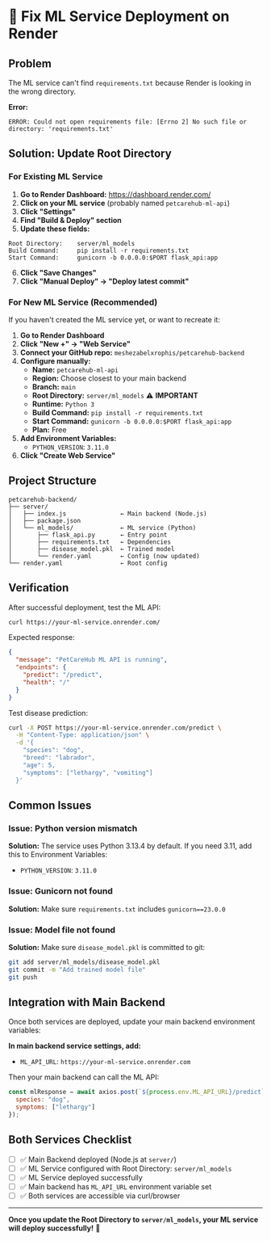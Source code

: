 # 🧠 Fix ML Service Deployment on Render

## Problem
The ML service can't find `requirements.txt` because Render is looking in the wrong directory.

**Error:**
```
ERROR: Could not open requirements file: [Errno 2] No such file or directory: 'requirements.txt'
```

## Solution: Update Root Directory

### For Existing ML Service

1. **Go to Render Dashboard:** https://dashboard.render.com/
2. **Click on your ML service** (probably named `petcarehub-ml-api`)
3. **Click "Settings"**
4. **Find "Build & Deploy" section**
5. **Update these fields:**

```
Root Directory:    server/ml_models
Build Command:     pip install -r requirements.txt
Start Command:     gunicorn -b 0.0.0.0:$PORT flask_api:app
```

6. **Click "Save Changes"**
7. **Click "Manual Deploy" → "Deploy latest commit"**

### For New ML Service (Recommended)

If you haven't created the ML service yet, or want to recreate it:

1. **Go to Render Dashboard**
2. **Click "New +" → "Web Service"**
3. **Connect your GitHub repo:** `meshezabelxrophis/petcarehub-backend`
4. **Configure manually:**
   - **Name:** `petcarehub-ml-api`
   - **Region:** Choose closest to your main backend
   - **Branch:** `main`
   - **Root Directory:** `server/ml_models` ⚠️ **IMPORTANT**
   - **Runtime:** `Python 3`
   - **Build Command:** `pip install -r requirements.txt`
   - **Start Command:** `gunicorn -b 0.0.0.0:$PORT flask_api:app`
   - **Plan:** Free
5. **Add Environment Variables:**
   - `PYTHON_VERSION`: `3.11.0`
6. **Click "Create Web Service"**

## Project Structure

```
petcarehub-backend/
├── server/
│   ├── index.js               ← Main backend (Node.js)
│   ├── package.json
│   └── ml_models/             ← ML service (Python)
│       ├── flask_api.py       ← Entry point
│       ├── requirements.txt   ← Dependencies
│       ├── disease_model.pkl  ← Trained model
│       └── render.yaml        ← Config (now updated)
└── render.yaml                ← Root config
```

## Verification

After successful deployment, test the ML API:

```bash
curl https://your-ml-service.onrender.com/
```

Expected response:
```json
{
  "message": "PetCareHub ML API is running",
  "endpoints": {
    "predict": "/predict",
    "health": "/"
  }
}
```

Test disease prediction:
```bash
curl -X POST https://your-ml-service.onrender.com/predict \
  -H "Content-Type: application/json" \
  -d '{
    "species": "dog",
    "breed": "labrador",
    "age": 5,
    "symptoms": ["lethargy", "vomiting"]
  }'
```

## Common Issues

### Issue: Python version mismatch
**Solution:** The service uses Python 3.13.4 by default. If you need 3.11, add this to Environment Variables:
- `PYTHON_VERSION`: `3.11.0`

### Issue: Gunicorn not found
**Solution:** Make sure `requirements.txt` includes `gunicorn==23.0.0`

### Issue: Model file not found
**Solution:** Make sure `disease_model.pkl` is committed to git:
```bash
git add server/ml_models/disease_model.pkl
git commit -m "Add trained model file"
git push
```

## Integration with Main Backend

Once both services are deployed, update your main backend environment variables:

**In main backend service settings, add:**
- `ML_API_URL`: `https://your-ml-service.onrender.com`

Then your main backend can call the ML API:
```javascript
const mlResponse = await axios.post(`${process.env.ML_API_URL}/predict`, {
  species: "dog",
  symptoms: ["lethargy"]
});
```

## Both Services Checklist

- [ ] ✅ Main Backend deployed (Node.js at `server/`)
- [ ] ✅ ML Service configured with Root Directory: `server/ml_models`
- [ ] ✅ ML Service deployed successfully
- [ ] ✅ Main backend has `ML_API_URL` environment variable set
- [ ] ✅ Both services are accessible via curl/browser

---

**Once you update the Root Directory to `server/ml_models`, your ML service will deploy successfully!** 🚀

